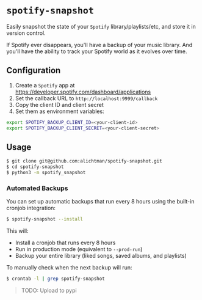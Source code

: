 # `spotify-snapshot`

Easily snapshot the state of your `Spotify` library/playlists/etc, and store it in version control.

If Spotify ever disappears, you'll have a backup of your music library. And you'll have the ability to track your Spotify world as it evolves over time.

## Configuration

1. Create a `Spotify` app at https://developer.spotify.com/dashboard/applications
2. Set the callback URL to `http://localhost:9999/callback`
3. Copy the client ID and client secret
4. Set them as environment variables:

```bash
export SPOTIFY_BACKUP_CLIENT_ID=<your-client-id>
export SPOTIFY_BACKUP_CLIENT_SECRET=<your-client-secret>
```

## Usage

```bash
$ git clone git@github.com:alichtman/spotify-snapshot.git
$ cd spotify-snapshot
$ python3 -m spotify_snapshot
```

### Automated Backups

You can set up automatic backups that run every 8 hours using the built-in cronjob integration:

```bash
$ spotify-snapshot --install
```

This will:

- Install a cronjob that runs every 8 hours
- Run in production mode (equivalent to `--prod-run`)
- Backup your entire library (liked songs, saved albums, and playlists)

To manually check when the next backup will run:

```bash
$ crontab -l | grep spotify-snapshot
```

> TODO: Upload to pypi
